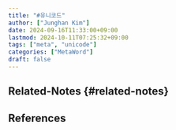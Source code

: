 ```yaml
---
title: "#유니코드"
author: ["Junghan Kim"]
date: 2024-09-16T11:33:00+09:00
lastmod: 2024-10-11T07:25:32+09:00
tags: ["meta", "unicode"]
categories: ["MetaWord"]
draft: false
---
```


<!--more-->


## Related-Notes {#related-notes}

## References

<style>.csl-entry{text-indent: -1.5em; margin-left: 1.5em;}</style><div class="csl-bib-body">
</div>
